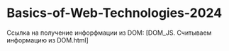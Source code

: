 # Basics-of-Web-Technologies-2024

Ссылка на получение инфорфмации из DOM: [DOM_JS. Считываем информацию из DOM.html]
